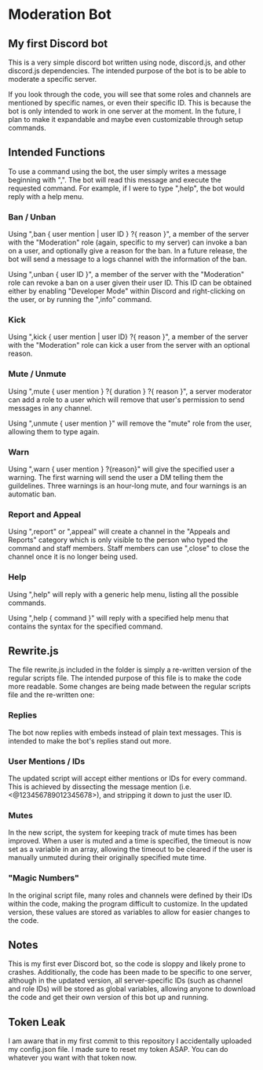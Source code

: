 # Moderation Bot

## My first Discord bot

This is a very simple discord bot written using node, discord.js, and other discord.js dependencies. The intended purpose of the bot is to be able to moderate a specific server.

If you look through the code, you will see that some roles and channels are mentioned by specific names, or even their specific ID. This is because the bot is only intended to work in one server at the moment. In the future, I plan to make it expandable and maybe even customizable through setup commands.

## Intended Functions

To use a command using the bot, the user simply writes a message beginning with ",". The bot will read this message and execute the requested command. For example, if I were to type ",help", the bot would reply with a help menu.

### Ban / Unban

Using ",ban { user mention | user ID } ?{ reason }", a member of the server with the "Moderation" role (again, specific to my server) can invoke a ban on a user, and optionally give a reason for the ban. In a future release, the bot will send a message to a logs channel with the information of the ban.

Using ",unban { user ID }", a member of the server with the "Moderation" role can revoke a ban on a user given their user ID. This ID can be obtained either by enabling "Developer Mode" within Discord and right-clicking on the user, or by running the ",info" command.

### Kick

Using ",kick { user mention | user ID} ?{ reason }", a member of the server with the "Moderation" role can kick a user from the server with an optional reason.

### Mute / Unmute

Using ",mute { user mention } ?{ duration } ?{ reason }", a server moderator can add a role to a user which will remove that user's permission to send messages in any channel.

Using ",unmute { user mention }" will remove the "mute" role from the user, allowing them to type again.

### Warn

Using ",warn { user mention } ?{reason}" will give the specified user a warning. The first warning will send the user a DM telling them the guildelines. Three warnings is an hour-long mute, and four warnings is an automatic ban.

### Report and Appeal

Using ",report" or ",appeal" will create a channel in the "Appeals and Reports" category which is only visible to the person who typed the command and staff members. Staff members can use ",close" to close the channel once it is no longer being used.

### Help

Using ",help" will reply with a generic help menu, listing all the possible commands.

Using ",help { command }" will reply with a specified help menu that contains the syntax for the specified command.

## Rewrite.js

The file rewrite.js included in the folder is simply a re-written version of the regular scripts file. The intended purpose of this file is to make the code more readable. Some changes are being made between the regular scripts file and the re-written one:

### Replies

The bot now replies with embeds instead of plain text messages. This is intended to make the bot's replies stand out more.

### User Mentions / IDs

The updated script will accept either mentions or IDs for every command. This is achieved by dissecting the message mention (i.e. <@123456789012345678>), and stripping it down to just the user ID.

### Mutes

In the new script, the system for keeping track of mute times has been improved. When a user is muted and a time is specified, the timeout is now set as a variable in an array, allowing the timeout to be cleared if the user is manually unmuted during their originally specified mute time.

### "Magic Numbers"

In the original script file, many roles and channels were defined by their IDs within the code, making the program difficult to customize. In the updated version, these values are stored as variables to allow for easier changes to the code.

## Notes

This is my first ever Discord bot, so the code is sloppy and likely prone to crashes. Additionally, the code has been made to be specific to one server, although in the updated version, all server-specific IDs (such as channel and role IDs) will be stored as global variables, allowing anyone to download the code and get their own version of this bot up and running.

## Token Leak

I am aware that in my first commit to this repository I accidentally uploaded my config.json file. I made sure to reset my token ASAP. You can do whatever you want with that token now.
